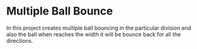 # Multiple Ball Bounce
In this project creates multiple ball bouncing in the particular division and also the ball when reaches the width it will be bounce back for all the directions.
